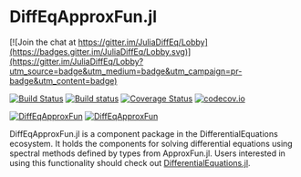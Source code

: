 # DiffEqApproxFun.jl

[![Join the chat at https://gitter.im/JuliaDiffEq/Lobby](https://badges.gitter.im/JuliaDiffEq/Lobby.svg)](https://gitter.im/JuliaDiffEq/Lobby?utm_source=badge&utm_medium=badge&utm_campaign=pr-badge&utm_content=badge)

[![Build Status](https://travis-ci.org/JuliaDiffEq/DiffEqApproxFun.jl.svg?branch=master)](https://travis-ci.org/JuliaDiffEq/DiffEqApproxFun.jl)
[![Build status](https://ci.appveyor.com/api/projects/status/9i4lgburwfy08awg?svg=true)](https://ci.appveyor.com/project/ChrisRackauckas/diffeqapproxfun-jl)
[![Coverage Status](https://coveralls.io/repos/JuliaDiffEq/DiffEqApproxFun.jl/badge.svg?branch=master&service=github)](https://coveralls.io/github/JuliaDiffEq/DiffEqApproxFun.jl?branch=master)
[![codecov.io](http://codecov.io/github/JuliaDiffEq/DiffEqApproxFun.jl/coverage.svg?branch=master)](http://codecov.io/github/JuliaDiffEq/DiffEqApproxFun.jl?branch=master)

[![DiffEqApproxFun](http://pkg.julialang.org/badges/DiffEqApproxFun_0.5.svg)](http://pkg.julialang.org/?pkg=DiffEqApproxFun)
[![DiffEqApproxFun](http://pkg.julialang.org/badges/DiffEqApproxFun_0.6.svg)](http://pkg.julialang.org/?pkg=DiffEqApproxFun)

DiffEqApproxFun.jl is a component package in the DifferentialEquations ecosystem. It holds the components for solving differential equations using spectral methods defined by types from ApproxFun.jl. Users interested in using this functionality should check out [DifferentialEquations.jl](https://github.com/JuliaDiffEq/DifferentialEquations.jl).
